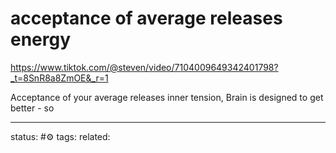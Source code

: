 # acceptance of average releases energy
https://www.tiktok.com/@steven/video/7104009649342401798?_t=8SnR8a8ZmOE&_r=1

Acceptance of your average releases inner tension,
Brain is designed to get better - so 

---
status: #⚙️ 
tags: 
related: 